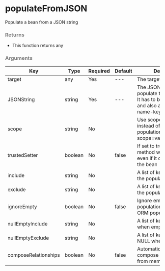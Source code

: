 # populateFromJSON

Populate a bean from a JSON string

<h3 style="color:grey">Returns</h3>


* This function returns any

<h3 style="color:grey">Arguments</h3>


|Key|Type|Required|Default|Description|
|--|--|--|--|--|
|target |any|Yes|---|The target to populate|
|JSONString|string|Yes|---|The JSON string to populate the object with. It has to be valid JSON and also a structure with name-key value pairs. |
|scope|string|No| |Use scope injection instead of setters population. Ex: scope=variables.instance.|
|trustedSetter|boolean |No|false|If set to true, the setter method will be called even if it does not exist in the bean|
|include |string|No||A list of keys to include in the population|
|exclude|string|No||A list of keys to include in the population|
|ignoreEmpty |boolean|No|false|Ignore empty values on populations, great for ORM population|
|nullEmptyInclude |string|No||A list of keys to NULL when empty|
|nullEmptyExclude |string|No||A list of keys to NOT NULL when empty|
|composeRelationships |boolean|No|false|Automatically attempt to compose relationships from memento|
